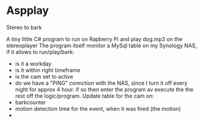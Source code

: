 # Aspplay
Stereo to bark

A tiny little C# program to run on Rapberry Pi and play dog.mp3 on the stereoplayer
The program itself monitor a MySql table on my Synology NAS, if it allows to run/play/bark:
- is it a workday
- is it within right timeframe
- is the cam set to active
- do we have a "PING" connction with the NAS, since I turn it off every night for approx 4 hour.
if so then enter the program av execute the the rest off the logic/program.
Update table for the cam on:
- barkcounter
- motion detection time for the event, when it was fired (the motion)
- 

